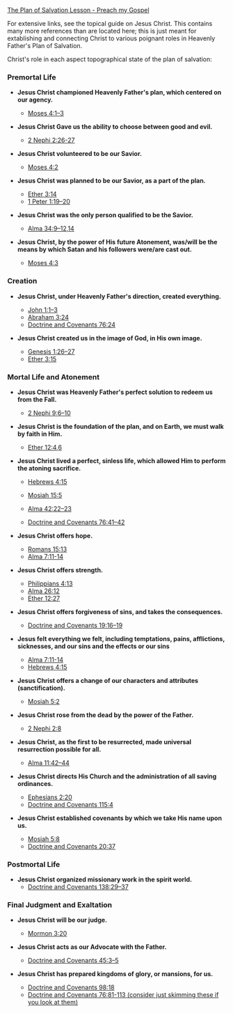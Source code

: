 

[The Plan of Salvation Lesson - Preach my Gospel](https://www.churchofjesuschrist.org/study/manual/preach-my-gospel-2023/04-chapter-3/09-chapter-3-lesson-2?lang=eng)

For extensive links, see the topical guide on Jesus Christ. This contains many more references than are located here; this is just meant for extablishing and connecting Christ to various poignant roles in Heavenly Father's Plan of Salvation. 

Christ's role in each aspect topographical state of the plan of salvation: 

### **Premortal Life**

*   **Jesus Christ championed Heavenly Father's plan, which centered on our agency.**
    *   [Moses 4:1–3](https://www.churchofjesuschrist.org/study/scriptures/pgp/moses/4?lang=eng&id=p1-p3#p1)
*   **Jesus Christ Gave us the ability to choose between good and evil.**
    *   [2 Nephi 2:26-27](https://www.churchofjesuschrist.org/study/scriptures/bofm/2-ne/2?lang=eng&id=p27#p27)

*   **Jesus Christ volunteered to be our Savior.**
    *   [Moses 4:2](https://www.churchofjesuschrist.org/study/scriptures/pgp/moses/4?lang=eng&id=p2#p2)

*   **Jesus Christ was planned to be our Savior, as a part of the plan.**
    *   [Ether 3:14](https://www.churchofjesuschrist.org/study/scriptures/bofm/ether/3?lang=eng&id=p14#p14)
    *   [1 Peter 1:19–20](https://www.churchofjesuschrist.org/study/scriptures/nt/1-pet/1?lang=eng&id=p19-p20#p19)

*   **Jesus Christ was the only person qualified to be the Savior.**
    *   [Alma 34:9–12,14](https://www.churchofjesuschrist.org/study/scriptures/bofm/alma/34?lang=eng&id=p9-p12,14#p9)

*   **Jesus Christ, by the power of His future Atonement, was/will be the means by which Satan and his followers were/are cast out.**

    *   [Moses 4:3](https://www.churchofjesuschrist.org/study/scriptures/pgp/moses/4?lang=eng&id=p3#p3)

### **Creation**

*   **Jesus Christ, under Heavenly Father's direction, created everything.**
    *   [John 1:1–3](https://www.churchofjesuschrist.org/study/scriptures/nt/john/1?lang=eng&id=p1-p3#p1)
    *   [Abraham 3:24](https://www.churchofjesuschrist.org/study/scriptures/pgp/abr/3?lang=eng&id=p24#p24)
    *   [Doctrine and Covenants 76:24](https://www.churchofjesuschrist.org/study/scriptures/dc-testament/dc/76?lang=eng&id=p24#p24)

*   **Jesus Christ created us in the image of God, in His own image.**
    *   [Genesis 1:26–27](https://www.churchofjesuschrist.org/study/scriptures/ot/gen/1?lang=eng&id=p26-p27#p26)
    *   [Ether 3:15](https://www.churchofjesuschrist.org/study/scriptures/bofm/ether/3?lang=eng&id=p15#p15)

### **Mortal Life and Atonement**

*   **Jesus Christ was Heavenly Father's perfect solution to redeem us from the Fall.**
    *   [2 Nephi 9:6–10](https://www.churchofjesuschrist.org/study/scriptures/bofm/2-ne/9?lang=eng&id=p6-p10#p6)

*   **Jesus Christ is the foundation of the plan, and on Earth, we must walk by faith in Him.**
    *   [Ether 12:4,6](https://www.churchofjesuschrist.org/study/scriptures/bofm/ether/12?lang=eng&id=p4,p6#p4)

*   **Jesus Christ lived a perfect, sinless life, which allowed Him to perform the atoning sacrifice.**
    *   [Hebrews 4:15](https://www.churchofjesuschrist.org/study/scriptures/nt/heb/4?lang=eng&id=p15#p15)
    *   [Mosiah 15:5](https://www.churchofjesuschrist.org/study/scriptures/bofm/mosiah/15?lang=eng&id=p5#p5)

    *   [Alma 42:22–23](https://www.churchofjesuschrist.org/study/scriptures/bofm/alma/42?lang=eng&id=p22-p23#p22)
    *   [Doctrine and Covenants 76:41–42](https://www.churchofjesuschrist.org/study/scriptures/dc-testament/dc/76?lang=eng&id=p41-p42#p41)

*   **Jesus Christ offers hope.**
    *   [Romans 15:13](https://www.churchofjesuschrist.org/study/scriptures/nt/rom/15?lang=eng&id=p13#p13)
    *   [Alma 7:11-14](https://www.churchofjesuschrist.org/study/scriptures/bofm/alma/7?lang=eng&id=p11-14#p11)

*   **Jesus Christ offers strength.**
    *   [Philippians 4:13](https://www.churchofjesuschrist.org/study/scriptures/nt/philip/4?lang=eng&id=p13#p13)
    *   [Alma 26:12](https://www.churchofjesuschrist.org/study/scriptures/bofm/alma/26?lang=eng&id=p12#p12)
    *   [Ether 12:27](https://www.churchofjesuschrist.org/study/scriptures/bofm/ether/12?lang=eng&id=p27#p27)

*   **Jesus Christ offers forgiveness of sins, and takes the consequences.**
    *   [Doctrine and Covenants 19:16–19](https://www.churchofjesuschrist.org/study/scriptures/dc-testament/dc/19?lang=eng&id=p16-p19#p16)

*   **Jesus felt everything we felt, including temptations, pains, afflictions, sicknesses, and our sins and the effects or our sins**
    *   [Alma 7:11-14](https://www.churchofjesuschrist.org/study/scriptures/bofm/alma/7?lang=eng&id=p11-14#p11)
    *   [Hebrews 4:15](https://www.churchofjesuschrist.org/study/scriptures/nt/heb/4?lang=eng&id=p15#p15)


*   **Jesus Christ offers a change of our characters and attributes (sanctification).**
    *   [Mosiah 5:2](https://www.churchofjesuschrist.org/study/scriptures/bofm/mosiah/5?lang=eng&id=p2#p2)

*   **Jesus Christ rose from the dead by the power of the Father.**
    *   [2 Nephi 2:8](https://www.churchofjesuschrist.org/study/scriptures/bofm/2-ne/2?lang=eng&id=p8#p8)

*   **Jesus Christ, as the first to be resurrected, made universal resurrection possible for all.**
    *   [Alma 11:42–44](https://www.churchofjesuschrist.org/study/scriptures/bofm/alma/11?lang=eng&id=p42-p44#p42)

*   **Jesus Christ directs His Church and the administration of all saving ordinances.**
    *   [Ephesians 2:20](https://www.churchofjesuschrist.org/study/scriptures/nt/eph/2?lang=eng&id=p20#p20)
    *   [Doctrine and Covenants 115:4](https://www.churchofjesuschrist.org/study/scriptures/dc-testament/dc/115?lang=eng&id=p4#p4)

*   **Jesus Christ established covenants by which we take His name upon us.**
    *   [Mosiah 5:8](https://www.churchofjesuschrist.org/study/scriptures/bofm/mosiah/5?lang=eng&id=p8#p8)
    *   [Doctrine and Covenants 20:37](https://www.churchofjesuschrist.org/study/scriptures/dc-testament/dc/20?lang=eng&id=p37#p37)

### **Postmortal Life**

*   **Jesus Christ organized missionary work in the spirit world.**
    *   [Doctrine and Covenants 138:29–37](https://www.churchofjesuschrist.org/study/scriptures/dc-testament/dc/138?lang=eng&id=p29-p37#p29)

### **Final Judgment and Exaltation**

*   **Jesus Christ will be our judge.**
    *   [Mormon 3:20](https://www.churchofjesuschrist.org/study/scriptures/bofm/morm/3?lang=eng&id=p20#p20)

*   **Jesus Christ acts as our Advocate with the Father.**
    *   [Doctrine and Covenants 45:3–5](https://www.churchofjesuschrist.org/study/scriptures/dc-testament/dc/45?lang=eng&id=p3-p5#p3)

*   **Jesus Christ has prepared kingdoms of glory, or mansions, for us.**
    *   [Doctrine and Covenants 98:18](https://www.churchofjesuschrist.org/study/scriptures/dc-testament/dc/98?lang=eng&id=p18#p18)
    *   [Doctrine and Covenants 76:81-113 (consider just skimming these if you look at them)](https://www.churchofjesuschrist.org/study/scriptures/dc-testament/dc/76?lang=eng&id=p81-p113#p81)

